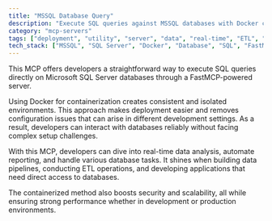 ```yaml
---
title: "MSSQL Database Query"
description: "Execute SQL queries against MSSQL databases with Docker containerization for seamless data analysis and manipulation."
category: "mcp-servers"
tags: ["deployment", "utility", "server", "data", "real-time", "ETL", "data pipelines", "automation"]
tech_stack: ["MSSQL", "SQL Server", "Docker", "Database", "SQL", "FastMCP"]
---
```


This MCP offers developers a straightforward way to execute SQL queries directly on Microsoft SQL Server databases through a FastMCP-powered server.

Using Docker for containerization creates consistent and isolated environments. This approach makes deployment easier and removes configuration issues that can arise in different development settings. As a result, developers can interact with databases reliably without facing complex setup challenges.

With this MCP, developers can dive into real-time data analysis, automate reporting, and handle various database tasks. It shines when building data pipelines, conducting ETL operations, and developing applications that need direct access to databases.

The containerized method also boosts security and scalability, all while ensuring strong performance whether in development or production environments.